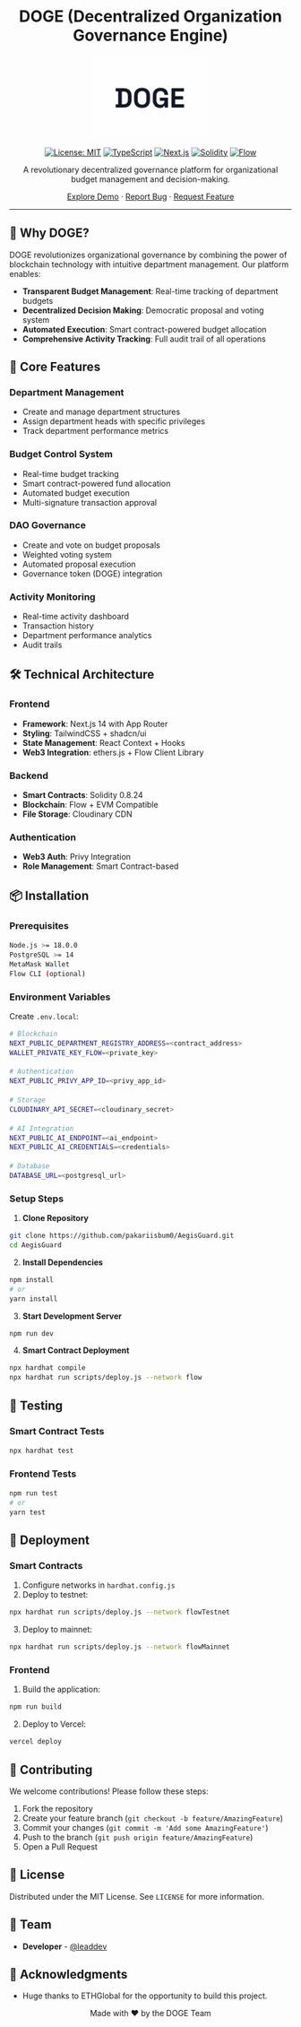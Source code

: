 <div align="center">

# DOGE (Decentralized Organization Governance Engine)

<img src="public/doge-logo.png" alt="DOGE Logo" width="200"/>

[![License: MIT](https://img.shields.io/badge/License-MIT-yellow.svg)](https://opensource.org/licenses/MIT)
[![TypeScript](https://img.shields.io/badge/TypeScript-5.0-blue)](https://www.typescriptlang.org/)
[![Next.js](https://img.shields.io/badge/Next.js-14.0-black)](https://nextjs.org/)
[![Solidity](https://img.shields.io/badge/Solidity-0.8.24-363636)](https://docs.soliditylang.org/)
[![Flow](https://img.shields.io/badge/Flow-Blockchain-00ef8b)](https://flow.com/)

A revolutionary decentralized governance platform for organizational budget management and decision-making.

[Explore Demo](https://doge-demo.vercel.app) · [Report Bug](https://github.com/yourusername/doge/issues) · [Request Feature](https://github.com/yourusername/doge/issues)

</div>

---

## 🌟 Why DOGE?

DOGE revolutionizes organizational governance by combining the power of blockchain technology with intuitive department management. Our platform enables:

- **Transparent Budget Management**: Real-time tracking of department budgets
- **Decentralized Decision Making**: Democratic proposal and voting system
- **Automated Execution**: Smart contract-powered budget allocation
- **Comprehensive Activity Tracking**: Full audit trail of all operations

## 🚀 Core Features

### Department Management

- Create and manage department structures
- Assign department heads with specific privileges
- Track department performance metrics

### Budget Control System

- Real-time budget tracking
- Smart contract-powered fund allocation
- Automated budget execution
- Multi-signature transaction approval

### DAO Governance

- Create and vote on budget proposals
- Weighted voting system
- Automated proposal execution
- Governance token (DOGE) integration

### Activity Monitoring

- Real-time activity dashboard
- Transaction history
- Department performance analytics
- Audit trails

## 🛠 Technical Architecture

### Frontend

- **Framework**: Next.js 14 with App Router
- **Styling**: TailwindCSS + shadcn/ui
- **State Management**: React Context + Hooks
- **Web3 Integration**: ethers.js + Flow Client Library

### Backend

- **Smart Contracts**: Solidity 0.8.24
- **Blockchain**: Flow + EVM Compatible
- **File Storage**: Cloudinary CDN

### Authentication

- **Web3 Auth**: Privy Integration
- **Role Management**: Smart Contract-based

## 📦 Installation

### Prerequisites

```bash
Node.js >= 18.0.0
PostgreSQL >= 14
MetaMask Wallet
Flow CLI (optional)
```

### Environment Variables

Create `.env.local`:

```bash
# Blockchain
NEXT_PUBLIC_DEPARTMENT_REGISTRY_ADDRESS=<contract_address>
WALLET_PRIVATE_KEY_FLOW=<private_key>

# Authentication
NEXT_PUBLIC_PRIVY_APP_ID=<privy_app_id>

# Storage
CLOUDINARY_API_SECRET=<cloudinary_secret>

# AI Integration
NEXT_PUBLIC_AI_ENDPOINT=<ai_endpoint>
NEXT_PUBLIC_AI_CREDENTIALS=<credentials>

# Database
DATABASE_URL=<postgresql_url>
```

### Setup Steps

1. **Clone Repository**

```bash
git clone https://github.com/pakariisbum0/AegisGuard.git
cd AegisGuard
```

2. **Install Dependencies**

```bash
npm install
# or
yarn install
```

3. **Start Development Server**

```bash
npm run dev
```

4. **Smart Contract Deployment**

```bash
npx hardhat compile
npx hardhat run scripts/deploy.js --network flow
```

## 🧪 Testing

### Smart Contract Tests

```bash
npx hardhat test
```

### Frontend Tests

```bash
npm run test
# or
yarn test
```

## 🚢 Deployment

### Smart Contracts

1. Configure networks in `hardhat.config.js`
2. Deploy to testnet:

```bash
npx hardhat run scripts/deploy.js --network flowTestnet
```

3. Deploy to mainnet:

```bash
npx hardhat run scripts/deploy.js --network flowMainnet
```

### Frontend

1. Build the application:

```bash
npm run build
```

2. Deploy to Vercel:

```bash
vercel deploy
```

## 🤝 Contributing

We welcome contributions! Please follow these steps:

1. Fork the repository
2. Create your feature branch (`git checkout -b feature/AmazingFeature`)
3. Commit your changes (`git commit -m 'Add some AmazingFeature'`)
4. Push to the branch (`git push origin feature/AmazingFeature`)
5. Open a Pull Request

## 📜 License

Distributed under the MIT License. See `LICENSE` for more information.

## 👥 Team

- **Developer** - [@leaddev](https://github.com/pakariisbum0)

## 🙏 Acknowledgments

- Huge thanks to ETHGlobal for the opportunity to build this project.

<div align="center">
Made with ❤️ by the DOGE Team
</div>
